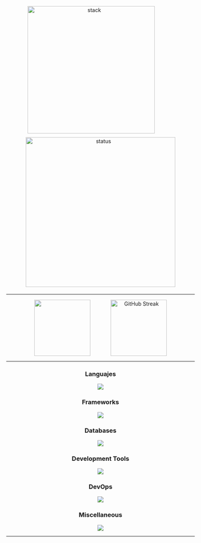 

<!--
 <table cellpadding="20px" >
  <tr>
    <th  width="600"> <img width="100%" src="https://quotes-github-readme.vercel.app/api?quote=I+love+programming,+especially+focusing+on+backend+development.+I+enjoy+solving+puzzles,+figuring+out+how+things+work+and+am+always+learning+and+improving.&type=vertical&theme=nord"> </th>
    <th  width="600">  <img  width="100%" src="https://github-readme-stats.vercel.app/api/top-langs/?username=MiguelTFD&layout=donut-vertical&theme=nord&hide_border=true" alt="Languajes stats"> </th>
  </tr>
</table> 
-->

<p align="center">
<img align="center" style="max-width:100%;width:340px;margin:5px" alt="stack" src="https://quotes-github-readme.vercel.app/api?quote=I+love+programming,+especially+focusing+on+backend+development.+I+enjoy+solving+puzzles,+figuring+out+how+things+work+and+am+always+learning+and+improving.&type=vertical&theme=nord"/>
<img align="center" width="9%" src="data:image/svg+xml;base64,PHN2ZyB3aWR0aD0iMTAwIiBoZWlnaHQ9IjEwMCIgdmlld0JveD0iMCAwIDEwMCAxMDAiIHhtbG5zPSJodHRwOi8vd3d3LnczLm9yZy8yMDAwL3N2ZyIgc3R5bGU9Im9wYWNpdHk6IDA7Ij48cmVjdCB3aWR0aD0iMTAwIiBoZWlnaHQ9IjEwMCIgZmlsbD0icmVkIi8+PC9zdmc+" alt="">
<img align="center" style="max-width:100%;width:400px;margin:5px"  alt="status" src="https://github-readme-stats.vercel.app/api/top-langs/?username=MiguelTFD&layout=donut-vertical&theme=nord&hide_border=true"/>
</p>

<hr>
<!--
<p align="center">
<img  style="max-width:100%;width:340px;margin:5px" alt="stack" src="https://github-readme-stats.vercel.app/api?username=MiguelTFD&show_icons=true&theme=nord&rank_icon=github"/>
<img  style="max-width:100%;width:500px;margin:5px"  alt="status" src="http://github-profile-summary-cards.vercel.app/api/cards/profile-details?username=MiguelTFD&theme=nord_dark"/>
</p>
-->
<p align="center">
<a>
  <img height=150 align="center" src="https://github-readme-stats.vercel.app/api?username=MiguelTFD&show_icons=true&theme=nord&rank_icon=github" />
</a>
<a><img align="center" width="9%" src="data:image/svg+xml;base64,PHN2ZyB3aWR0aD0iMTAwIiBoZWlnaHQ9IjEwMCIgdmlld0JveD0iMCAwIDEwMCAxMDAiIHhtbG5zPSJodHRwOi8vd3d3LnczLm9yZy8yMDAwL3N2ZyIgc3R5bGU9Im9wYWNpdHk6IDA7Ij48cmVjdCB3aWR0aD0iMTAwIiBoZWlnaHQ9IjEwMCIgZmlsbD0icmVkIi8+PC9zdmc+" alt=""></a>
<a>
  <img height=150 align="center" src="https://streak-stats.demolab.com?user=MiguelTFD&theme=nord&date_format=j%2Fn%5B%2FY%5D&mode=weekly" alt="GitHub Streak" />
</a>
</p>
<hr>

<p align="center">

<h3 align="center">Languajes</h3>


  
  <p align="center">
  <a href="#">
    <img src="https://skillicons.dev/icons?i=bash,java,cs,js" />
  </a>
  </p>

<h3 align="center">Frameworks</h3>
  
   <p align="center">
  <a href="#">
    <img src="https://skillicons.dev/icons?i=spring,angular,dotnet,jquery,bootstrap" />
  </a>
  </p>


<h3 align="center">Databases</h3>
  
   <p align="center">
  <a href="#">
    <img src="https://go-skill-icons.vercel.app/api/icons?i=mysql,postgres,sqlserver" />
  </a>
  </p>

  <h3 align="center">Development Tools</h3>
  
   <p align="center">
  <a href="#">
    <img src="https://go-skill-icons.vercel.app/api/icons?i=vim,datagrip,idea,eclipse,vscode,visualstudio"/>
  </a>
  </p>


  <h3 align="center">DevOps</h3>
  
   <p align="center">
  <a href="#">
    <img src="https://go-skill-icons.vercel.app/api/icons?i=linux,docker,git,githubactions"/>
  </a>
  </p>
  
  <h3 align="center">Miscellaneous</h3>
   <p align="center">
  <a href="#">
    <img src="https://go-skill-icons.vercel.app/api/icons?i=obsidian,figma,miro,gradle,maven,html,css,sass"/>
  </a>
  </p>
</p>

---




